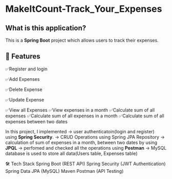 # MakeItCount-Track_Your_Expenses
## What is this application?
This is a **Spring Boot** project which allows users to track their expenses.
## 🚀 Features
✅Register and login

✅Add Expenses

✅Delete Expense

✅Update Expense

✅View all Expenses
✅View expenses in a month
✅Calculate sum of all expenses
✅Calculate sum of all expenses in a month
✅Calculate sum of all expenses between two dates

In this project, I implemented 
-> user authenticatoin(login and register) using **Spring Security**.
-> CRUD Operations using Spring JPA Repository
-> calculation of sum of expenses in a month, between two dates by using **JPQL**
-> perfomed and checked all the operations using **Postman**
-> MySQL database is used to store all data(Users table, Expenses table)

🛠️ Tech Stack
Spring Boot (REST API)
Spring Security (JWT Authentication)
Spring Data JPA (MySQL)
Maven
Postman (API Testing)
